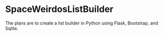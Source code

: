 # SpaceWeirdosListBuilder

The plans are to create a list builder in Python using Flask, Bootstrap, and Sqlite.
